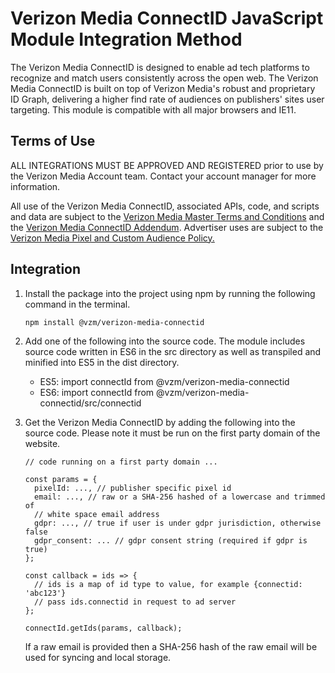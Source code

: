 Verizon Media ConnectID JavaScript Module Integration Method
==========

The Verizon Media ConnectID is designed to enable ad tech platforms to recognize and match users consistently across the open web. The Verizon Media ConnectID is built on top of Verizon Media's robust and proprietary ID Graph, delivering a higher find rate of audiences on publishers' sites user targeting. This module is compatible with all major browsers and IE11.

Terms of Use
------------

ALL INTEGRATIONS MUST BE APPROVED AND REGISTERED prior to use by the Verizon Media Account team. Contact your account manager for more information.

All use of the Verizon Media ConnectID, associated APIs, code, and scripts and data are subject to the [Verizon Media Master Terms and Conditions](https://www.verizonmedia.com/policies/us/en/verizonmedia/terms/advertising/masterterms/masterterms-322/index.html) and the [Verizon Media ConnectID Addendum](https://yahoo.secure.force.com/tnc/tc?id=VMID-Addendum-v1). Advertiser uses are subject to the [Verizon Media Pixel and Custom Audience Policy.](https://www.verizonmedia.com/policies/xw/en/verizonmedia/privacy/enterprise/pixelandcustomaudience/index.html)

Integration
-----------

1.  <p>Install the package into the project using npm by running the following command in the terminal.</p>

        npm install @vzm/verizon-media-connectid

1.  Add one of the following into the source code. The module includes source code written in ES6 in the src directory as well as transpiled and minified into ES5 in the dist directory.
    -   ES5: import connectId from @vzm/verizon-media-connectid
    -   ES6: import connectId from @vzm/verizon-media-connectid/src/connectid

1.  Get the Verizon Media  ConnectID by adding the following into the source code. Please note it must be run on the first party domain of the website.

        // code running on a first party domain ...
        
        const params = {
          pixelId: ..., // publisher specific pixel id
          email: ..., // raw or a SHA-256 hashed of a lowercase and trimmed of   
          // white space email address
          gdpr: ..., // true if user is under gdpr jurisdiction, otherwise false
          gdpr_consent: ... // gdpr consent string (required if gdpr is true)
        };
        
        const callback = ids => {
          // ids is a map of id type to value, for example {connectid: 'abc123'}
          // pass ids.connectid in request to ad server
        };
        
        connectId.getIds(params, callback);

    If a raw email is provided then a SHA-256 hash of the raw email will be used for syncing and local storage.